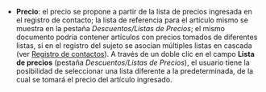 - **Precio**: el precio se propone a partir de la lista de precios ingresada en el registro de contacto; la lista de referencia para el artículo mismo se muestra en la pestaña *Descuentos/Listas de Precios*; el mismo documento podría contener artículos con precios tomados de diferentes listas, si en el registro del sujeto se asocian múltiples listas en cascada (ver [Registro de contactos](/docs/erp-home/registers/contacts/create-new-contact/accounting-data/customer-vendors-data/price-list)). A través de un doble clic en el campo **Lista de precios** (pestaña *Descuentos/Listas de Precios*), el usuario tiene la posibilidad de seleccionar una lista diferente a la predeterminada, de la cual se tomará el precio del artículo ingresado.
